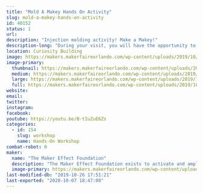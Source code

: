 ```yaml
---
title: "Mold A Makey Hands On Activity"
slug: mold-a-makey-hands-on-activity
id: 40152
status: 1
url: 
description: "Injection molding activity! Make a Makey!"
description-long: "During your visit, you will have the opportunity to make a plastic molded Makey Robot.  This workshop will show you the steps required to make a Makey using a plastic molding process.  This opportunity will have a small cost associated to cover the cost of the material along with helping to support  Gra-V Robotics.  We are a high school robotics team that functions in Orange County and the money raised will help cover the cost of registration, travel, and parts/materials."
location: Curiosity Building
image: https://makers.makerfaireorlando.com/wp-content/uploads/2019/10/makey1.jpg
image-primary:
  thumbnail: https://makers.makerfaireorlando.com/wp-content/uploads/2019/10/makey1-150x150.jpg
  medium: https://makers.makerfaireorlando.com/wp-content/uploads/2019/10/makey1-300x225.jpg
  large: https://makers.makerfaireorlando.com/wp-content/uploads/2019/10/makey1.jpg
  full: https://makers.makerfaireorlando.com/wp-content/uploads/2019/10/makey1.jpg
website: 
email: 
twitter: 
instagram: 
facebook: 
youtube: https://youtu.be/B-tIuZuE6Zs
categories:
  - id: 154
    slug: workshop
    name: Hands-On Workshop
combat-robot: 0
maker:
  name: "The Maker Effect Foundation"
  description: "The Maker Effect Foundation exists to activate and amplify the efforts of makers as they learn, build and work together in their communities. Our efforts include research, publication, community organization, event production, and startup advisement. The foundation’s community organization and startup efforts are focused on Central Florida, however our research and publication efforts are not limited in scope. The Maker Effect Foundation is a 501(c)(3) public charity. "
  image-primary: https://makers.makerfaireorlando.com/wp-content/uploads/2015/09/candy_making_buttons_at_makerfx-1024x1024.jpg
last-modified-db: "2019-10-26 17:51:21"
last-exported: "2020-10-07 18:47:00"
---
```

